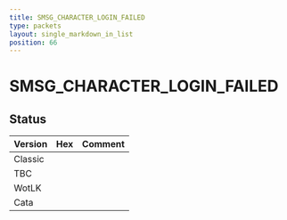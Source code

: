 ```yaml
---
title: SMSG_CHARACTER_LOGIN_FAILED
type: packets
layout: single_markdown_in_list
position: 66
---
```


# SMSG_CHARACTER_LOGIN_FAILED

## Status

Version | Hex | Comment
---------- | ---------- | ---------- 
Classic |  |  
TBC |  |  
WotLK |  |  
Cata |  |  
